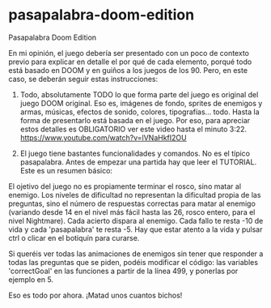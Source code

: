 # pasapalabra-doom-edition
Pasapalabra Doom Edition

En mi opinión, el juego debería ser presentado con un poco de contexto previo para explicar en detalle el por qué de cada elemento, porqué todo está basado en DOOM y en guiños a los juegos de los 90. Pero, en este caso, se deberán seguir estas instrucciones:

1. Todo, absolutamente TODO lo que forma parte del juego es original del juego DOOM original. Eso es, imágenes de fondo, sprites de enemigos y armas, músicas, efectos de sonido, colores, tipografías... todo. Hasta la forma de presentarlo está basada en el juego. Por eso, para apreciar estos detalles es OBLIGATORIO ver este video hasta el minuto 3:22.  https://www.youtube.com/watch?v=lVNaHkfI2OU

2. El juego tiene bastantes funcionalidades y comandos. No es el típico pasapalabra. Antes de empezar una partida hay que leer el TUTORIAL. Este es un resumen básico:

El ojetivo del juego no es propiamente terminar el rosco, sino matar al enemigo. Los niveles de dificultad no representan la dificultad propia de las preguntas, sino el número de respuestas correctas para matar al enemigo (variando desde 14 en el nivel más fácil hasta las 26, rosco entero, para el nivel Nightmare). Cada acierto dispara al enemigo. Cada fallo te resta -10 de vida y cada 'pasapalabra' te resta -5. Hay que estar atento a la vida y pulsar ctrl o clicar en el botiquín para curarse.

Si queréis ver todas las animaciones de enemigos sin tener que responder a todas las preguntas que se piden, podéis modificar el código: las variables 'correctGoal' en las funciones a partir de la línea 499, y ponerlas por ejemplo en 5.

Eso es todo por ahora. ¡Matad unos cuantos bichos!
